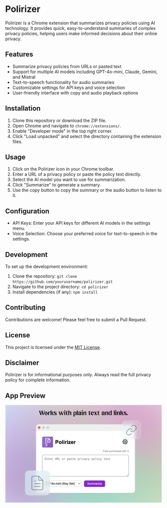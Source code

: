 # Polirizer

Polirizer is a Chrome extension that summarizes privacy policies using AI technology. It provides quick, easy-to-understand summaries of complex privacy policies, helping users make informed decisions about their online privacy.

## Features

- Summarize privacy policies from URLs or pasted text
- Support for multiple AI models including GPT-4o-mini, Claude, Gemini, and Mistral
- Text-to-speech functionality for audio summaries
- Customizable settings for API keys and voice selection
- User-friendly interface with copy and audio playback options

## Installation

1. Clone this repository or download the ZIP file.
2. Open Chrome and navigate to `chrome://extensions/`.
3. Enable "Developer mode" in the top right corner.
4. Click "Load unpacked" and select the directory containing the extension files.

## Usage

1. Click on the Polirizer icon in your Chrome toolbar.
2. Enter a URL of a privacy policy or paste the policy text directly.
3. Select the AI model you want to use for summarization.
4. Click "Summarize" to generate a summary.
5. Use the copy button to copy the summary or the audio button to listen to it.

## Configuration

- API Keys: Enter your API keys for different AI models in the settings menu.
- Voice Selection: Choose your preferred voice for text-to-speech in the settings.

## Development

To set up the development environment:

1. Clone the repository: `git clone https://github.com/yourusername/polirizer.git`
2. Navigate to the project directory: `cd polirizer`
3. Install dependencies (if any): `npm install`

## Contributing

Contributions are welcome! Please feel free to submit a Pull Request.

## License

This project is licensed under the [MIT License](LICENSE).

## Disclaimer

Polirizer is for informational purposes only. Always read the full privacy policy for complete information.

## App Preview

![Main App](MainApp.png)
